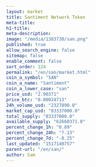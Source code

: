 ```yaml
---
layout: market
title: Santiment Network Token
meta-title: 
h1-title: 
meta-description: 
image: "/media/1383730/san.png"
published: true
allow_search_engine: false
sitemap: false
enable_comment: false
sort_order: 124
permalink: "/en/san/market.html"
coin_a_symbol: "SAN"
coin_a_name: "Santiment"
coin_a_lower_case: "san"
price_usd: "2.90371"
price_btc: "0.00024713"
24h_volume_usd: "2327890.0"
market_cap_usd: "83337000.0"
total_supply: "83337000.0"
available_supply: "62660371.0"
percent_change_1h: "0.89"
percent_change_24h: "7.13"
percent_change_7d: "-8.25"
last_updated: "1517140757"
parent-url: "/en/san/"
author: Sam
---
```


